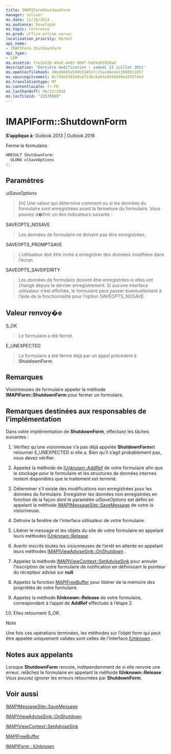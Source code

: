 ```yaml
---
title: IMAPIFormShutdownForm
manager: soliver
ms.date: 11/16/2014
ms.audience: Developer
ms.topic: reference
ms.prod: office-online-server
localization_priority: Normal
api_name:
- IMAPIForm.ShutdownForm
api_type:
- COM
ms.assetid: f1e2a526-40ad-4a93-908f-8ab9a65928a8
description: 'Derniére modification : samedi 23 juillet 2011'
ms.openlocfilehash: 49ed8669a5496524917c15ac86e4a13060931057
ms.sourcegitcommit: 0cf39e5382b8c6f236c8a63c6036849ed3527ded
ms.translationtype: MT
ms.contentlocale: fr-FR
ms.lasthandoff: 08/23/2018
ms.locfileid: "22578569"
---
```

# <a name="imapiformshutdownform"></a>IMAPIForm::ShutdownForm

  
  
**S’applique à**: Outlook 2013 | Outlook 2016 
  
Ferme le formulaire.
  
```cpp
HRESULT ShutdownForm(
  ULONG ulSaveOptions
);
```

## <a name="parameters"></a>Paramètres

 _ulSaveOptions_
  
> [in] Une valeur qui détermine comment ou si les données du formulaire sont enregistrées avant la fermeture du formulaire. Vous pouvez d�finir un des indicateurs suivants :
    
SAVEOPTS_NOSAVE 
  
> Les données de formulaire ne doivent pas être enregistrées.
    
SAVEOPTS_PROMPTSAVE 
  
> L’utilisateur doit être invité à enregistrer des données modifiées dans l’écran.
    
SAVEOPTS_SAVEIFDIRTY 
  
> Les données de formulaire doivent être enregistrées si elles ont changé depuis le dernier enregistrement. Si aucune interface utilisateur n’est affichée, le formulaire peut passer éventuellement à l’aide de la fonctionnalité pour l’option SAVEOPTS_NOSAVE.
    
## <a name="return-value"></a>Valeur renvoy�e

S_OK 
  
> Le formulaire a été fermé.
    
E_UNEXPECTED 
  
> Le formulaire a été fermé déjà par un appel précédent à **ShutdownForm**.
    
## <a name="remarks"></a>Remarques

Visionneuses de formulaire appeler la méthode **IMAPIForm::ShutdownForm** pour fermer un formulaire. 
  
## <a name="notes-to-implementers"></a>Remarques destinées aux responsables de l’implémentation

Dans votre implémentation de **ShutdownForm**, effectuez les tâches suivantes :
  
1. Vérifiez qu’une visionneuse n’a pas déjà appelée **ShutdownForm**et retourner E_UNEXPECTED si elle a. Bien qu’il s’agit probablement pas, vous devez vérifier.
    
2. Appelez la méthode de [IUnknown::AddRef](http://msdn.microsoft.com/en-us/library/ms691379%28VS.85%29.aspx) de votre formulaire afin que le stockage pour le formulaire et les structures de données internes restent disponibles que le traitement est terminé. 
    
3. Déterminer s’il existe des modifications non enregistrées pour les données du formulaire. Enregistrer les données non enregistrées en fonction de la façon dont le paramètre _ulSaveOptions_ est défini en appelant la méthode [IMAPIMessageSite::SaveMessage](imapimessagesite-savemessage.md) de votre la visionneuse. 
    
4. Détruire la fenêtre de l’interface utilisateur de votre formulaire.
    
5. Libérer le message et les objets du site de votre formulaire en appelant leurs méthodes [IUnknown::Release](http://msdn.microsoft.com/en-us/library/ms682317%28v=VS.85%29.aspx) . 
    
6. Avertir inscrits toutes les visionneuses de l’arrêt en attente en appelant leurs méthodes [IMAPIViewAdviseSink::OnShutdown](imapiviewadvisesink-onshutdown.md) . 
    
7. Appelez la méthode [IMAPIViewContext::SetAdviseSink](imapiviewcontext-setadvisesink.md) pour annuler l’inscription de votre formulaire de notification en définissant le pointeur du récepteur advise sur **null**.
    
8. Appelez la fonction [MAPIFreeBuffer](mapifreebuffer.md) pour libérer de la mémoire des propriétés de votre formulaire. 
    
9. Appelez la méthode **IUnknown::Release** de votre formulaire, correspondant à l’appel de **AddRef** effectuée à l’étape 2. 
    
10. Elles retournent S_OK.
    
> [!NOTE]
> Une fois ces opérations terminées, les méthodes sur l’objet form qui peut être appelée uniquement valides sont celles de l’interface [IUnknown](http://msdn.microsoft.com/en-us/library/ms680509%28v=VS.85%29.aspx) . 
  
## <a name="notes-to-callers"></a>Notes aux appelants

Lorsque **ShutdownForm** renvoie, indépendamment de si elle renvoie une erreur, relâchez le formulaire en appelant la méthode **IUnknown::Release** . Vous pouvez ignorer les erreurs retournées par **ShutdownForm**.
  
## <a name="see-also"></a>Voir aussi



[IMAPIMessageSite::SaveMessage](imapimessagesite-savemessage.md)
  
[IMAPIViewAdviseSink::OnShutdown](imapiviewadvisesink-onshutdown.md)
  
[IMAPIViewContext::SetAdviseSink](imapiviewcontext-setadvisesink.md)
  
[MAPIFreeBuffer](mapifreebuffer.md)
  
[IMAPIForm : IUnknown](imapiformiunknown.md)

